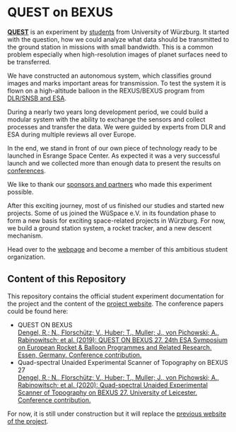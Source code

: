# QUEST on BEXUS

[**QUEST**](https://jvpichowski.github.io/quest-bexus/about) is an experiment by [students](https://jvpichowski.github.io/quest-bexus/team) from University of Würzburg. 
It started with the question, how we could analyze what data should be transmitted to the ground station in missions with small bandwidth. This is a common problem especially when high-resolution images of planet surfaces need to be transferred.

We have constructed an autonomous system, which classifies ground images and marks important areas for transmission. 
To test the system it is flown on a high-altitude balloon in the REXUS/BEXUS program from [DLR/SNSB and ESA](https://jvpichowski.github.io/quest-bexus/sponsors-partners/). 

During a nearly two years long development period, we could build a modular system with the ability to exchange the sensors and collect processes and transfer the data. We were guided by experts from DLR and ESA during multiple reviews all over Europe.

In the end, we stand in front of our own piece of technology ready to be launched in Esrange Space Center. As expected it was a very successful launch and we collected more than enough data to present the results on [conferences](https://jvpichowski.github.io/quest-bexus/2020/01/01/conferences/).

We like to thank our [sponsors and partners](https://jvpichowski.github.io/quest-bexu/sponsors-partners) who made this experiment possible. 

After this exciting journey, most of us finished our studies and started new projects.
Some of us joined the WüSpace e.V. in its foundation phase to form a new basis for exciting space-related projects in Würzburg.
For now, we build a ground station system, a rocket tracker, and a new descent mechanism.

Head over to the [webpage](https://www.wuespace.de/) and become a member of this ambitious student organization.


## Content of this Repository

This repository contains the official student experiment documentation for the project and the content of the [project website](https://jvpichowski.github.io/quest-bexus/). 
The conference papers could be found here:

* QUEST ON BEXUS\
[Dengel, R.; N., Florschütz; V., Huber; T., Muller; J., von Pichowski; A., Rabinowitsch; et al. (2019): QUEST ON BEXUS 27. 24th ESA Symposium on European Rocket & Balloon Programmes and Related Research. Essen, Germany. Conference contribution.](https://www.researchgate.net/publication/337784585_QUEST_ON_BEXUS_27)
* Quad-spectral Unaided Experimental Scanner of Topography on BEXUS 27\
[Dengel, R.; N., Florschütz; V., Huber; T., Muller; J., von Pichowski; A., Rabinowitsch; et al. (2020): Quad-spectral Unaided Experimental Scanner of Topography on BEXUS 27. University of Leicester. Conference contribution.](https://hdl.handle.net/2381/12609308.v1)

For now, it is still under construction but it will replace the [previous website of the project](https://quest-bexus.de).

